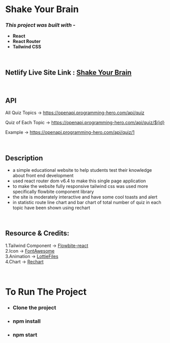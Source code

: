 # **Shake Your Brain**

### **_This project was built with -_**

- **React**
- **React Router**
- **Tailwind CSS**

<br>

## **Netlify Live Site Link :** [Shake Your Brain](https://shake-your-brain-k-m-rahman.netlify.app/)

<br>

## **API**

All Quiz Topics -> https://openapi.programming-hero.com/api/quiz

Quiz of Each Topic -> https://openapi.programming-hero.com/api/quiz/${id}

Example -> https://openapi.programming-hero.com/api/quiz/1
<br>

<br>

## **Description**

- a simple educational website to help students test their knowledge about front end development
- used react router dom v6.4 to make this single page application
- to make the website fully responsive tailwind css was used more specifically flowbite component library
- the site is moderately interactive and have some cool toasts and alert
- in statistic route line chart and bar chart of total number of quiz in each topic have been shown using rechart

<br>

## **Resource & Credits:**

1.Tailwind Component -> [Flowbite-react](https://flowbite-react.com/)
<br>
2.Icon -> [FontAwesome](https://fontawesome.com/)
<br>
3.Animation -> [LottieFiles](https://lottiefiles.com/)
<br>
4.Chart -> [Rechart](https://recharts.org/en-US/api)

<br>

# **To Run The Project**

- ### **Clone the project**

- ### **npm install**

- ### **npm start**
